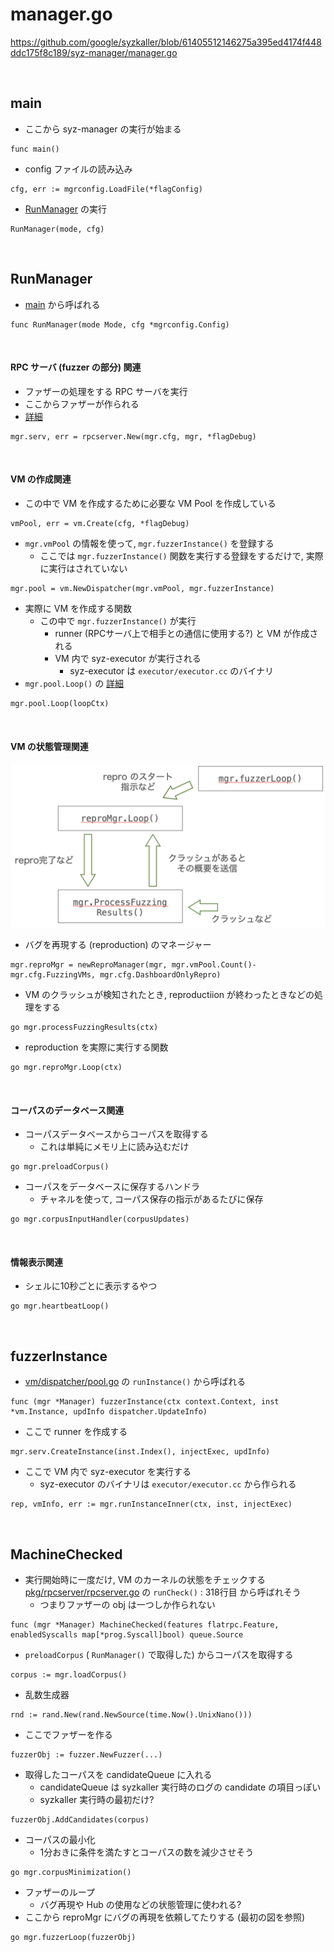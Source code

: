 # manager.go

https://github.com/google/syzkaller/blob/61405512146275a395ed4174f448ddc175f8c189/syz-manager/manager.go

<br/>

## main

- ここから syz-manager の実行が始まる

```go=177
func main()
```

- config ファイルの読み込み

```go=183
cfg, err := mgrconfig.LoadFile(*flagConfig)
```

- [RunManager](#runmanager) の実行

```go=215
RunManager(mode, cfg)
```

<br/>

## RunManager

- [main](#main) から呼ばれる

```go=218
func RunManager(mode Mode, cfg *mgrconfig.Config)
```

<br/>

#### RPC サーバ (fuzzer の部分) 関連

- ファザーの処理をする RPC サーバを実行 
- ここからファザーが作られる
- [詳細](../../pkg/rpcserver/rpcserver/)

```go=272
mgr.serv, err = rpcserver.New(mgr.cfg, mgr, *flagDebug)
```

<br/>

#### VM の作成関連

- この中で VM を作成するために必要な VM Pool を作成している

```go=222
vmPool, err = vm.Create(cfg, *flagDebug)
```

- `mgr.vmPool` の情報を使って, `mgr.fuzzerInstance()` を登録する
  - ここでは `mgr.fuzzerInstance()` 関数を実行する登録をするだけで, 実際に実行はされていない

```go=315
mgr.pool = vm.NewDispatcher(mgr.vmPool, mgr.fuzzerInstance) 
```

- 実際に VM を作成する関数
  - この中で `mgr.fuzzerInstance()` が実行 
    - runner (RPCサーバ上で相手との通信に使用する?) と VM が作成される
    - VM 内で syz-executor が実行される
      - syz-executor は `executor/executor.cc` のバイナリ
- `mgr.pool.Loop()` の [詳細](../../vm/dispatcher/pool)

```go=323
mgr.pool.Loop(loopCtx)
```

<br/>

#### VM の状態管理関連

<img src="images/repro.png" class="img-70" />

- バグを再現する (reproduction) のマネージャー

```go=316
mgr.reproMgr = newReproManager(mgr, mgr.vmPool.Count()-mgr.cfg.FuzzingVMs, mgr.cfg.DashboardOnlyRepro)
```

- VM のクラッシュが検知されたとき, reproductiion が終わったときなどの処理をする

```go=318
go mgr.processFuzzingResults(ctx) 
```

- reproduction を実際に実行する関数

```go=222
go mgr.reproMgr.Loop(ctx)
```

<br/>


#### コーパスのデータベース関連

- コーパスデータベースからコーパスを取得する
  - これは単純にメモリ上に読み込むだけ

```go=263
go mgr.preloadCorpus()
```

- コーパスをデータベースに保存するハンドラ
  - チャネルを使って, コーパス保存の指示があるたびに保存

```go=268
go mgr.corpusInputHandler(corpusUpdates)
```

<br/>

#### 情報表示関連

- シェルに10秒ごとに表示するやつ

```go=304
go mgr.heartbeatLoop()
```


<br/>

## fuzzerInstance

- [vm/dispatcher/pool.go](../../vm/dispatcher/pool) の `runInstance()` から呼ばれる

```go=688
func (mgr *Manager) fuzzerInstance(ctx context.Context, inst *vm.Instance, updInfo dispatcher.UpdateInfo)
```

- ここで runner を作成する

```go=690
mgr.serv.CreateInstance(inst.Index(), injectExec, updInfo)
```

- ここで VM 内で syz-executor を実行する
  - syz-executor のバイナリは `executor/executor.cc` から作られる

```go=692
rep, vmInfo, err := mgr.runInstanceInner(ctx, inst, injectExec)
```

<br/>

## MachineChecked

- 実行開始時に一度だけ, VM のカーネルの状態をチェックする [pkg/rpcserver/rpcserver.go](../../pkg/rpcserver/rpcserver/) の `runCheck()` : 318行目 から呼ばれそう
  - つまりファザーの obj は一つしか作られない

```go=1275
func (mgr *Manager) MachineChecked(features flatrpc.Feature, enabledSyscalls map[*prog.Syscall]bool) queue.Source
```

- `preloadCorpus` ( `RunManager()` で取得した) からコーパスを取得する 

```go=1297
corpus := mgr.loadCorpus()
```

- 乱数生成器

```go=1302
rnd := rand.New(rand.NewSource(time.Now().UnixNano())) 
```

- ここでファザーを作る

```go=1303
fuzzerObj := fuzzer.NewFuzzer(...)
```

- 取得したコーパスを candidateQueue に入れる
  - candidateQueue は syzkaller 実行時のログの candidate の項目っぽい
  - syzkaller 実行時の最初だけ?

```go=1325
fuzzerObj.AddCandidates(corpus)
```

- コーパスの最小化
  - 1分おきに条件を満たすとコーパスの数を減少させそう

```go=1328
go mgr.corpusMinimization() 
```

- ファザーのループ
  - バグ再現や Hub の使用などの状態管理に使われる?
- ここから reproMgr にバグの再現を依頼してたりする (最初の図を参照)

```go=1329
go mgr.fuzzerLoop(fuzzerObj)
```